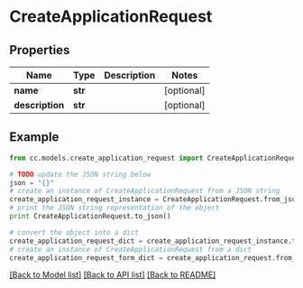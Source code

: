 # CreateApplicationRequest


## Properties
Name | Type | Description | Notes
------------ | ------------- | ------------- | -------------
**name** | **str** |  | [optional] 
**description** | **str** |  | [optional] 

## Example

```python
from cc.models.create_application_request import CreateApplicationRequest

# TODO update the JSON string below
json = "{}"
# create an instance of CreateApplicationRequest from a JSON string
create_application_request_instance = CreateApplicationRequest.from_json(json)
# print the JSON string representation of the object
print CreateApplicationRequest.to_json()

# convert the object into a dict
create_application_request_dict = create_application_request_instance.to_dict()
# create an instance of CreateApplicationRequest from a dict
create_application_request_form_dict = create_application_request.from_dict(create_application_request_dict)
```
[[Back to Model list]](../README.md#documentation-for-models) [[Back to API list]](../README.md#documentation-for-api-endpoints) [[Back to README]](../README.md)


